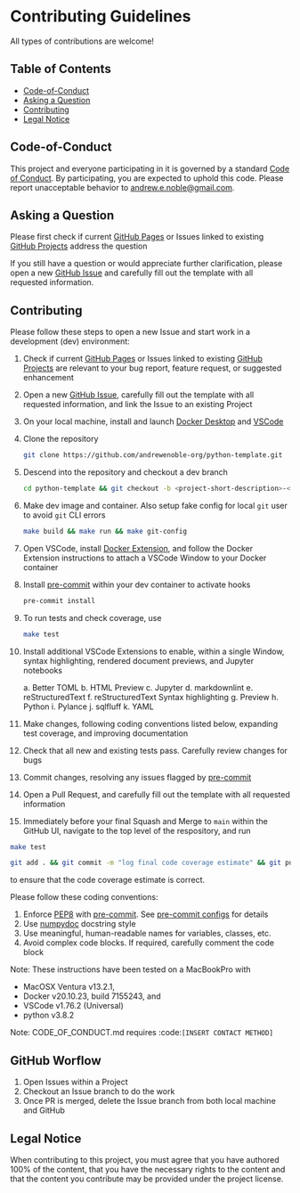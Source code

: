 # Contributing Guidelines

All types of contributions are welcome!

## Table of Contents

* [Code-of-Conduct](#code-of-conduct)
* [Asking a Question](#asking-a-question)
* [Contributing](#contributing)
* [Legal Notice](#legal-notice)

## Code-of-Conduct

This project and everyone participating in it is governed by a standard
[Code of Conduct](https://github.com/andrewenoble-org/python-template/main/.github/CODE_OF_CONDUCT.md).
By participating, you are expected to uphold this code. Please report unacceptable
behavior to
[andrew.e.noble@gmail.com](andrew.e.noble@gmail.com).

## Asking a Question

Please first check if current
[GitHub Pages](https://andrewenoble-org.github.io/python-template/)
or Issues linked to existing
[GitHub Projects](https://github.com/andrewenoble-org/python-template/projects)
address the question

If you still have a question or would appreciate further clarification, please open a
new
[GitHub Issue](https://github.com/andrewenoble-org/python-template/issues/new)
and carefully fill out the template with all requested information.

## Contributing

Please follow these steps to open a new Issue and start work in a development (dev)
environment:

1. Check if current
   [GitHub Pages](https://andrewenoble-org.github.io/python-template/)
   or Issues linked to existing
   [GitHub Projects](https://github.com/andrewenoble-org/python-template/projects)
   are relevant to your bug report, feature request, or suggested enhancement
2. Open a new [GitHub Issue](https://github.com/andrewenoble-org/python-template/issues/new),
   carefully fill out the template with all requested information, and
   link the Issue to an existing Project
3. On your local machine, install and launch
   [Docker Desktop](https://docs.docker.com/desktop/)
   and
   [VSCode](https://code.visualstudio.com/download)
4. Clone the repository

   ```bash
   git clone https://github.com/andrewenoble-org/python-template.git
   ```

5. Descend into the repository and checkout a dev branch

   ```bash
   cd python-template && git checkout -b <project-short-description>-<issue-number>-<issue-short-title>
   ```

6. Make dev image and container.  Also setup fake config for local `git` user to avoid
   `git` CLI errors

   ```bash
   make build && make run && make git-config
   ```

7. Open VSCode, install
   [Docker Extension](https://code.visualstudio.com/docs/containers/overview),
   and follow the Docker Extension instructions to attach a VSCode Window to your
   Docker container

8. Install [pre-commit](https://pre-commit.com/) within your dev container to activate
   hooks

   ```bash
   pre-commit install
   ```

9. To run tests and check coverage, use

   ```bash
   make test
   ```

10. Install additional VSCode Extensions to enable, within a single Window,
    syntax highlighting,
    rendered document previews,
    and Jupyter notebooks

      a. Better TOML
      b. HTML Preview
      c. Jupyter
      d. markdownlint
      e. reStructuredText
      f. reStructuredText Syntax highlighting
      g. Preview
      h. Python
      i. Pylance
      j. sqlfluff
      k. YAML

11. Make changes, following coding conventions listed below, expanding test coverage,
    and improving documentation
12. Check that all new and existing tests pass.  Carefully review changes for bugs
13. Commit changes, resolving any issues flagged by [pre-commit](https://pre-commit.com/)
14. Open a Pull Request, and carefully fill out the template with all requested
    information
15. Immediately before your final Squash and Merge to `main` within the GitHub UI,
    navigate to the top level of the respository, and run

   ```bash
   make test

   git add . && git commit -m "log final code coverage estimate" && git push
   ```

   to ensure that the code coverage estimate is correct.

Please follow these coding conventions:

1. Enforce [PEP8](https://peps.python.org/pep-0008/) with
  [pre-commit](https://pre-commit.com/).  See
  [pre-commit configs](https://github.com/andrewenoble-org/python-template/main/.github/CODE_OF_CONDUCT.md)
  for details
2. Use [numpydoc](https://numpydoc.readthedocs.io/en/latest/index.html) docstring style
3. Use meaningful, human-readable names for variables, classes, etc.
4. Avoid complex code blocks.  If required, carefully comment the code block

Note: These instructions have been tested on a MacBookPro with

* MacOSX Ventura v13.2.1,
* Docker v20.10.23, build 7155243, and
* VSCode v1.76.2 (Universal)
* python v3.8.2

Note: CODE_OF_CONDUCT.md requires :code:`[INSERT CONTACT METHOD]`

## GitHub Worflow

1. Open Issues within a Project
2. Checkout an Issue branch to do the work
3. Once PR is merged, delete the Issue branch from both local machine and GitHub

## Legal Notice

When contributing to this project, you must agree that you have authored 100% of the content, that you have the necessary rights to the content and that the content you contribute may be provided under the project license.
